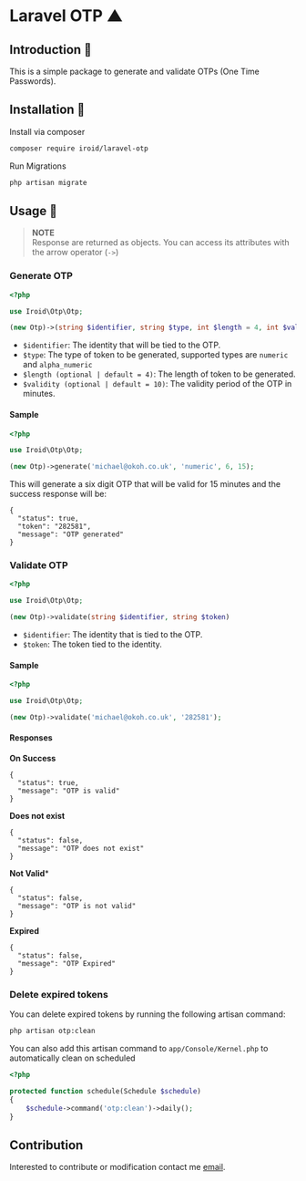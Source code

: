 # Laravel OTP ▲

## Introduction 🖖

This is a simple package to generate and validate OTPs (One Time Passwords). 

## Installation 💽

Install via composer

```bash
composer require iroid/laravel-otp
```

Run Migrations

```bash
php artisan migrate
```

## Usage 🧨

>**NOTE**</br>
>Response are returned as objects. You can access its attributes with the arrow operator (`->`)

### Generate OTP

```php
<?php

use Iroid\Otp\Otp;

(new Otp)->(string $identifier, string $type, int $length = 4, int $validity = 10);
```

* `$identifier`: The identity that will be tied to the OTP.
* `$type`: The type of token to be generated, supported types are `numeric` and `alpha_numeric`
* `$length (optional | default = 4)`: The length of token to be generated.
* `$validity (optional | default = 10)`: The validity period of the OTP in minutes.

#### Sample

```php
<?php

use Iroid\Otp\Otp;

(new Otp)->generate('michael@okoh.co.uk', 'numeric', 6, 15);
```

This will generate a six digit OTP that will be valid for 15 minutes and the success response will be:

```object
{
  "status": true,
  "token": "282581",
  "message": "OTP generated"
}
```

### Validate OTP

```php
<?php

use Iroid\Otp\Otp;

(new Otp)->validate(string $identifier, string $token)
```

* `$identifier`: The identity that is tied to the OTP.
* `$token`: The token tied to the identity.

#### Sample

```php
<?php

use Iroid\Otp\Otp;

(new Otp)->validate('michael@okoh.co.uk', '282581');
```

#### Responses

**On Success**

```object
{
  "status": true,
  "message": "OTP is valid"
}
```

**Does not exist**

```object
{
  "status": false,
  "message": "OTP does not exist"
}
```

**Not Valid***

```object
{
  "status": false,
  "message": "OTP is not valid"
}
```

**Expired**

```object
{
  "status": false,
  "message": "OTP Expired"
}
```

### Delete expired tokens
You can delete expired tokens by running the following artisan command:
```bash
php artisan otp:clean
```
You can also add this artisan command to `app/Console/Kernel.php` to automatically clean on scheduled 
```php
<?php

protected function schedule(Schedule $schedule)
{
    $schedule->command('otp:clean')->daily();
}
```

## Contribution

Interested to contribute or modification contact me [email](mailto:salman.iroid@gmail.com).
